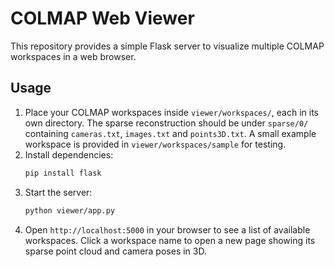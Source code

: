 # COLMAP Web Viewer

This repository provides a simple Flask server to visualize multiple COLMAP workspaces in a web browser.

## Usage

1. Place your COLMAP workspaces inside `viewer/workspaces/`, each in its own directory. The sparse reconstruction should be under `sparse/0/` containing `cameras.txt`, `images.txt` and `points3D.txt`.
   A small example workspace is provided in `viewer/workspaces/sample` for testing.
2. Install dependencies:
   ```bash
   pip install flask
   ```
3. Start the server:
   ```bash
   python viewer/app.py
   ```
4. Open `http://localhost:5000` in your browser to see a list of available workspaces. Click a workspace name to open a new page showing its sparse point cloud and camera poses in 3D.
